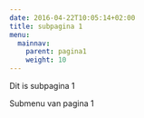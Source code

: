 ```yaml
---
date: 2016-04-22T10:05:14+02:00
title: subpagina 1
menu:
  mainnav:
    parent: pagina1
    weight: 10
---
```


Dit is subpagina 1

Submenu van pagina 1
